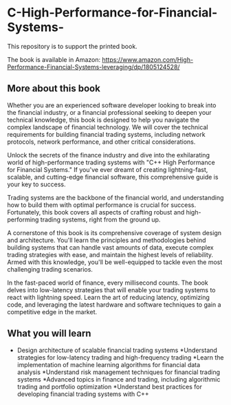 # C-High-Performance-for-Financial-Systems-
This repository is to support the printed book.

The book is available in Amazon: https://www.amazon.com/High-Performance-Financial-Systems-leveraging/dp/1805124528/

## More about this book
Whether you are an experienced software developer looking to break into the financial industry, or a financial professional seeking to deepen your technical knowledge, this book is designed to help you navigate the complex landscape of financial technology. We will cover the technical requirements for building financial trading systems, including network protocols, network performance, and other critical considerations.

Unlock the secrets of the finance industry and dive into the exhilarating world of high-performance trading systems with "C++ High Performance for Financial Systems." If you've ever dreamt of creating lightning-fast, scalable, and cutting-edge financial software, this comprehensive guide is your key to success.

Trading systems are the backbone of the financial world, and understanding how to build them with optimal performance is crucial for success. Fortunately, this book covers all aspects of crafting robust and high-performing trading systems, right from the ground up.

A cornerstone of this book is its comprehensive coverage of system design and architecture. You'll learn the principles and methodologies behind building systems that can handle vast amounts of data, execute complex trading strategies with ease, and maintain the highest levels of reliability. Armed with this knowledge, you'll be well-equipped to tackle even the most challenging trading scenarios.

In the fast-paced world of finance, every millisecond counts. The book delves into low-latency strategies that will enable your trading systems to react with lightning speed. Learn the art of reducing latency, optimizing code, and leveraging the latest hardware and software techniques to gain a competitive edge in the market.

## What you will learn
- Design architecture of scalable financial trading systems
*Understand strategies for low-latency trading and high-frequency trading
*Learn the implementation of machine learning algorithms for financial data analysis
*Understand risk management techniques for financial trading systems
*Advanced topics in finance and trading, including algorithmic trading and portfolio optimization
*Understand best practices for developing financial trading systems with C++
